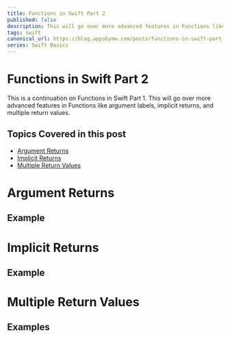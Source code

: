 ```yaml
---
title: Functions in Swift Part 2
published: false
description: This will go over more advanced features in Functions like argument labels, implicit returns, and multiple return values.
tags: swift
canonical_url: https://blog.appsbymw.com/posts/functions-in-swift-part-2
series: Swift Basics
---
```


# Functions in Swift Part 2

This is a continuation on Functions in Swift Part 1. This will go over more advanced features in Functions like argument labels, implicit returns, and multiple return values.

## Topics Covered in this post
- [Argument Returns](#argument-returns)
- [Implicit Returns](#implicit-returns)
- [Multiple Return Values](#multiple-return-values)

# Argument Returns

## Example

# Implicit Returns

## Example

# Multiple Return Values

## Examples
